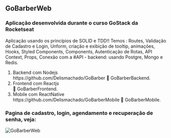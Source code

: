 ## GoBarberWeb
### Aplicação desenvolvida durante o curso GoStack da <link>Rocketseat<link>

<p> Aplicação usando os princípios de SOLID e TDD!!
Temos : Routes, Validação de Cadastro e Login, Unform, criação e exibição de tooltip, animações, Hooks, Styled Components, Components, Autenticação de Rotas, API Context, Props, Conexão com a #API - backend: usando Postgre, Mongo e Redis.<p>




<ol>
<li>Backend com Nodejs</li>https://github.com/Delismachado/GoBarber 🌱 GoBarberBackend.
<li>Frontend com Reactjs</li> 🌱 GoBarberFrontend.
<li>Mobile com ReactNative</li>https://github.com/Delismachado/GoBarberMobile 🌱 GoBarberMobile.
</ol>

### Pagina de cadastro, login, agendamento e recuperação de senha, veja:

![GoBarberWeb](https://github.com/Delismachado/GoBarberWeb/blob/master/src/Gobarber.gif)

